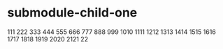 # submodule-child-one
111
222
333
444
555
666
777
888
999
1010
1111
1212
1313
1414
1515
1616
1717
1818
1919
2020
2121
22
